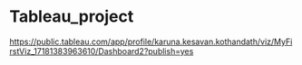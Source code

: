 # Tableau_project
https://public.tableau.com/app/profile/karuna.kesavan.kothandath/viz/MyFirstViz_17181383963610/Dashboard2?publish=yes
